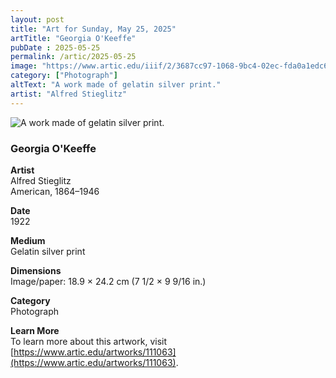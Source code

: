 ```yaml
---
layout: post
title: "Art for Sunday, May 25, 2025"
artTitle: "Georgia O'Keeffe"
pubDate : 2025-05-25
permalink: /artic/2025-05-25
image: "https://www.artic.edu/iiif/2/3687cc97-1068-9bc4-02ec-fda0a1edc65e/full/1686,/0/default.jpg"
category: ["Photograph"]
altText: "A work made of gelatin silver print."
artist: "Alfred Stieglitz"
---
```

 
<img src='https://www.artic.edu/iiif/2/3687cc97-1068-9bc4-02ec-fda0a1edc65e/full/1686,/0/default.jpg' alt='A work made of gelatin silver print.' style='border-radius=5px'> 
 
### Georgia O'Keeffe
 
**Artist**<br>
Alfred Stieglitz<br>
American, 1864–1946
 
**Date**<br>
1922
 
**Medium**<br>
Gelatin silver print
 
**Dimensions**<br>
Image/paper: 18.9 × 24.2 cm (7 1/2 × 9 9/16 in.)
 
**Category**<br>
Photograph
 
**Learn More**<br>
To learn more about this artwork, visit [https://www.artic.edu/artworks/111063](https://www.artic.edu/artworks/111063).